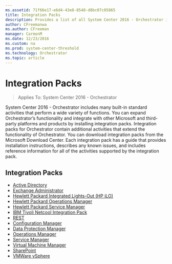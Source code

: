 ```yaml
---
ms.assetid: 71f66e17-e6d4-43e8-8548-d8bc07c05865
title: Integration Packs
description: Provides a list of all System Center 2016 - Orchestrator integration packs.
author: CFreemanwa
ms.author: CFreeman
manager: CarmonM
ms.date: 12/23/2016
ms.custom: na
ms.prod: system-center-threshold
ms.technology: Orchestrator
ms.topic: article
---
```


# Integration Packs

>Applies To: System Center 2016 - Orchestrator

System Center 2016 - Orchestrator includes many built-in standard activities that perform a wide variety of functions. You can expand Orchestrator’s functionality and integrate with other Microsoft and third-party platforms and products by installing integration packs. Integration packs for Orchestrator contain additional activities that extend the functionality of Orchestrator.
You can download integration packs from the Microsoft Download Center. Each integration pack has a guide that provides installation instructions, describes any known issues, and includes reference information for all of the activities supported by the integration pack.

## Integration Packs

- [Active Directory](../../orchestrator/active-directory-integration-pack.md)
- [Exchange Administrator](../../orchestrator/exchange-admin-integration-pack.md)
- [Hewlett Packard Integrated Lights-Out (HP iLO)](../../orchestrator/hp-ilo-and-oa-integration-pack.md)
- [Hewlett Packard Operations Manager](../../orchestrator/hp-operations-manager-integration-pack.md)
- [Hewlett Packard Service Manager](hp-service-manager-integration-pack.md)
- [IBM Tivoli Netcool Integration Pack](../../orchestrator/tivoli-netcool-omnibus-integration-pack.md)
- [REST](../../orchestrator/representational-state-transfer-rest-integration-pack.md)
- [Configuration Manager](configuration-manager-integration-pack.md)
- [Data Protection Manager](../../orchestrator/integration-pack-for-data-protection-manager.md)
- [Operations Manager](integration-pack-for-operations-manager.md)
- [Service Manager](integration-pack-for-service-manager.md)
- [Virtual Machine Manager](integration-pack-for-virtual-machine-manager.md)
- [SharePoint](integration-pack-for-microsoft-sharepoint.md)
- [VMWare vSphere](../../orchestrator/vsphere-integration-pack.md)
